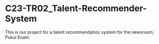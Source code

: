 # C23-TR02_Talent-Recommender-System
This is our project for a talent recommendation system for the newsroom, Pukul Enam.
